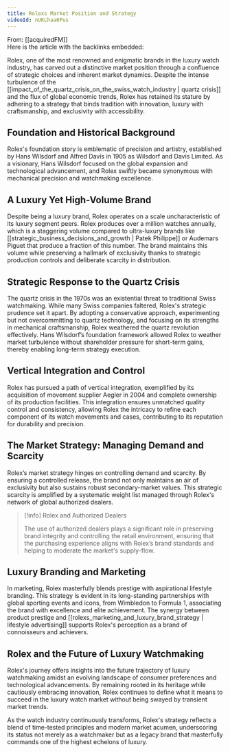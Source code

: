 ```yaml
---
title: Rolexs Market Position and Strategy
videoId: nUKLhaa0Pus
---
```


From: [[acquiredFM]] <br/> 
Here is the article with the backlinks embedded:

Rolex, one of the most renowned and enigmatic brands in the luxury watch industry, has carved out a distinctive market position through a confluence of strategic choices and inherent market dynamics. Despite the intense turbulence of the [[impact_of_the_quartz_crisis_on_the_swiss_watch_industry | quartz crisis]] and the flux of global economic trends, Rolex has retained its stature by adhering to a strategy that binds tradition with innovation, luxury with craftsmanship, and exclusivity with accessibility.

## Foundation and Historical Background

Rolex's foundation story is emblematic of precision and artistry, established by Hans Wilsdorf and Alfred Davis in 1905 as Wilsdorf and Davis Limited. As a visionary, Hans Wilsdorf focused on the global expansion and technological advancement, and Rolex swiftly became synonymous with mechanical precision and watchmaking excellence.

## A Luxury Yet High-Volume Brand

Despite being a luxury brand, Rolex operates on a scale uncharacteristic of its luxury segment peers. Rolex produces over a million watches annually, which is a staggering volume compared to ultra-luxury brands like [[strategic_business_decisions_and_growth | Patek Philippe]] or Audemars Piguet that produce a fraction of this number. The brand maintains this volume while preserving a hallmark of exclusivity thanks to strategic production controls and deliberate scarcity in distribution.

## Strategic Response to the Quartz Crisis

The quartz crisis in the 1970s was an existential threat to traditional Swiss watchmaking. While many Swiss companies faltered, Rolex's strategic prudence set it apart. By adopting a conservative approach, experimenting but not overcommitting to quartz technology, and focusing on its strengths in mechanical craftsmanship, Rolex weathered the quartz revolution effectively. Hans Wilsdorf’s foundation framework allowed Rolex to weather market turbulence without shareholder pressure for short-term gains, thereby enabling long-term strategy execution.

## Vertical Integration and Control

Rolex has pursued a path of vertical integration, exemplified by its acquisition of movement supplier Aegler in 2004 and complete ownership of its production facilities. This integration ensures unmatched quality control and consistency, allowing Rolex the intricacy to refine each component of its watch movements and cases, contributing to its reputation for durability and precision.

## The Market Strategy: Managing Demand and Scarcity

Rolex’s market strategy hinges on controlling demand and scarcity. By ensuring a controlled release, the brand not only maintains an air of exclusivity but also sustains robust secondary-market values. This strategic scarcity is amplified by a systematic weight list managed through Rolex's network of global authorized dealers.

> [!info] Rolex and Authorized Dealers
> 
> The use of authorized dealers plays a significant role in preserving brand integrity and controlling the retail environment, ensuring that the purchasing experience aligns with Rolex’s brand standards and helping to moderate the market's supply-flow. 

## Luxury Branding and Marketing

In marketing, Rolex masterfully blends prestige with aspirational lifestyle branding. This strategy is evident in its long-standing partnerships with global sporting events and icons, from Wimbledon to Formula 1, associating the brand with excellence and elite achievement. The synergy between product prestige and [[rolexs_marketing_and_luxury_brand_strategy | lifestyle advertising]] supports Rolex's perception as a brand of connoisseurs and achievers.

## Rolex and the Future of Luxury Watchmaking

Rolex's journey offers insights into the future trajectory of luxury watchmaking amidst an evolving landscape of consumer preferences and technological advancements. By remaining rooted in its heritage while cautiously embracing innovation, Rolex continues to define what it means to succeed in the luxury watch market without being swayed by transient market trends.

As the watch industry continuously transforms, Rolex's strategy reflects a blend of time-tested principles and modern market acumen, underscoring its status not merely as a watchmaker but as a legacy brand that masterfully commands one of the highest echelons of luxury.